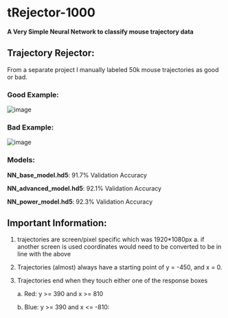 # tRejector-1000
**A Very Simple Neural Network to classify mouse trajectory data**

## Trajectory Rejector:
From a separate project I manually labeled 50k mouse trajectories as good or bad.

### Good Example:
![image](https://github.com/Ibrahim-V-Arslan/T_rejector-1000/assets/54143433/e0e6101d-9ffa-43f9-bd83-0ce35e536619)

### Bad Example:
![image](https://github.com/Ibrahim-V-Arslan/T_rejector-1000/assets/54143433/b0edb5f9-de38-4096-9994-1ade6f746dc4)

### Models:
**NN_base_model.hd5**: 91.7% Validation Accuracy

**NN_advanced_model.hd5**: 92.1% Validation Accuracy

**NN_power_model.hd5**: 92.3% Validation Accuracy


## Important Information:

1. trajectories are screen/pixel specific which was 1920*1080px
   a. if another screen is used coordinates would need to be converted to be in line with the above
3. Trajectories (almost) always have a starting point of y = -450, and  x = 0.
5. Trajectories end when they touch either one of the response boxes
   
   a. Red: y >= 390 and x >= 810
   
   b. Blue: y >= 390 and x <= -810:
